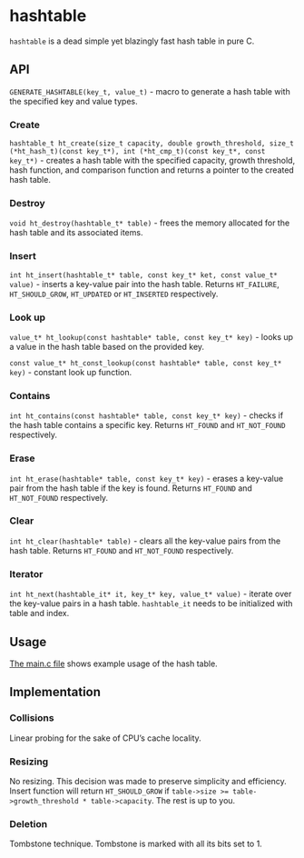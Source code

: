 # hashtable

`hashtable` is a dead simple yet blazingly fast hash table in pure C.

## API
`GENERATE_HASHTABLE(key_t, value_t)` - macro to generate a hash table with the specified key and value types.

### Create
`hashtable_t ht_create(size_t capacity, double growth_threshold, size_t (*ht_hash_t)(const key_t*), int (*ht_cmp_t)(const key_t*, const key_t*)` - creates a hash table with the specified capacity, growth threshold, hash function, and comparison function and returns a pointer to the created hash table.

### Destroy
`void ht_destroy(hashtable_t* table)` - frees the memory allocated for the hash table and its associated items.

### Insert
`int ht_insert(hashtable_t* table, const key_t* ket, const value_t* value)` - inserts a key-value pair into the hash table. Returns `HT_FAILURE`, `HT_SHOULD_GROW`, `HT_UPDATED` or `HT_INSERTED` respectively.

### Look up
`value_t* ht_lookup(const hashtable* table, const key_t* key)` - looks up a value in the hash table based on the provided key.

`const value_t* ht_const_lookup(const hashtable* table, const key_t* key)` - constant look up function.

### Contains
`int ht_contains(const hashtable* table, const key_t* key)` - checks if the hash table contains a specific key. Returns `HT_FOUND` and `HT_NOT_FOUND` respectively.

### Erase
`int ht_erase(hashtable* table, const key_t* key)` - erases a key-value pair from the hash table if the key is found. Returns `HT_FOUND` and `HT_NOT_FOUND` respectively.

### Clear
`int ht_clear(hashtable* table)` - clears all the key-value pairs from the hash table. Returns `HT_FOUND` and `HT_NOT_FOUND` respectively.

### Iterator
`int ht_next(hashtable_it* it, key_t* key, value_t* value)` - iterate over the key-value pairs in a hash table. `hashtable_it` needs to be initialized with table and index.

## Usage
[The main.c file](src/main.c) shows example usage of the hash table.

## Implementation
### Collisions
Linear probing for the sake of CPU’s cache locality.

### Resizing
No resizing. This decision was made to preserve simplicity and efficiency. Insert function will return `HT_SHOULD_GROW` if `table->size >= table->growth_threshold * table->capacity`. The rest is up to you.

### Deletion
Tombstone technique. Tombstone is marked with all its bits set to 1.
